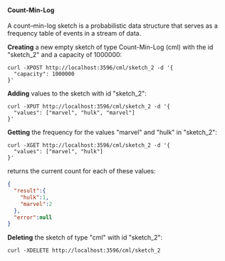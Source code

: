 #### Count-Min-Log

A count–min-log sketch is a probabilistic data structure that serves as a frequency table of events in a stream of data.

**Creating** a new empty sketch of type Count-Min-Log (cml) with the id "sketch_2" and a capacity of 1000000:
```{r, engine='bash', count_lines}
curl -XPOST http://localhost:3596/cml/sketch_2 -d '{
  "capacity": 1000000
}'
```

**Adding** values to the sketch with id "sketch_2":
```{r, engine='bash', count_lines}
curl -XPUT http://localhost:3596/cml/sketch_2 -d '{
  "values": ["marvel", "hulk", "marvel"]
}'
```

**Getting** the frequency for the values "marvel" and "hulk" in "sketch_2":
```{r, engine='bash', count_lines}
curl -XGET http://localhost:3596/cml/sketch_2 -d '{
  "values": ["marvel", "hulk"]
}'
```
returns the current count for each of these values:
```json
{
  "result":{
    "hulk":1,
    "marvel":2
  },
  "error":null
}
```

**Deleting** the sketch of type "cml" with id "sketch_2":
```{r, engine='bash', count_lines}
curl -XDELETE http://localhost:3596/cml/sketch_2
```
